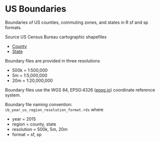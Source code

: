 US Boundaries
================

Boundaries of US counties, commuting zones, and states in R sf and sp formats.

Source US Census Bureau cartographic shapefiles

-   [County](https://www.census.gov/geo/maps-data/data/cbf/cbf_counties.html)
-   [State](https://www.census.gov/geo/maps-data/data/cbf/cbf_state.html)

Boundary files are provided in three resolutions

-   500k = 1:500,000
-   5m = 1:5,000,000
-   20m = 1:20,000,000

Boundary files use the WGS 84, EPSG:4326 ([epsg.io](https://epsg.io/4326)) coordinate reference system.

Boundary file naming convention: `cb_year_us_region_resolution_format.rds` where

-   year = 2015
-   region = county, state
-   resolution = 500k, 5m, 20m
-   format = sf, sp
